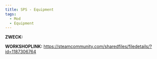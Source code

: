 ```yaml
---
title: SPS - Equipment
tags:
  - Mod
  - Equipment
---
```

**ZWECK:** 

**WORKSHOPLINK:** https://steamcommunity.com/sharedfiles/filedetails/?id=1187306764
 <script src="https://www.steamwidgets.net/api/resource/query?type=js&module=workshop&version=v1"></script>
<steam-workshop itemid="1187306764"></steam-workshop>
